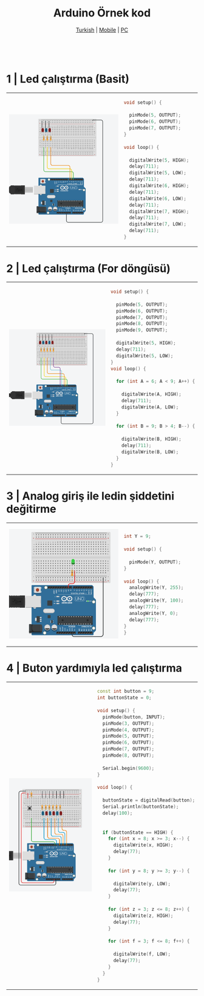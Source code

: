 <h1 align="center">Arduino Örnek kod</h1>
<div align="center">

  
[Turkish](README.tr.md) | [Mobile](README_Phone.md) | [PC](README.md) 

</div>

<br>
<br>
<br>

# 1 | Led çalıştırma (Basit)

<table>
  <tr>
     <td width="60%">
       <p align="center"> <img src="README/1.png" ></img>
    </td>
    <td width="50%"> 
      
```ino
void setup() {

  pinMode(5, OUTPUT);
  pinMode(6, OUTPUT);
  pinMode(7, OUTPUT);
}

void loop() {

  digitalWrite(5, HIGH);
  delay(711);
  digitalWrite(5, LOW);
  delay(711);
  digitalWrite(6, HIGH);
  delay(711);
  digitalWrite(6, LOW);
  delay(711);
  digitalWrite(7, HIGH);
  delay(711);
  digitalWrite(7, LOW);
  delay(711);
}
```
    
  </td>
  </tr>
</table>

# 2 | Led çalıştırma (For döngüsü)

<table>
  <tr>
     <td width="60%">
       <p align="center"> <img src="README/2.png"></img>
    </td>
    <td width="50%"> 
      
```ino
void setup() {

  pinMode(5, OUTPUT);
  pinMode(6, OUTPUT);
  pinMode(7, OUTPUT);
  pinMode(8, OUTPUT);
  pinMode(9, OUTPUT);

  digitalWrite(5, HIGH);
  delay(711);
  digitalWrite(5, LOW);
}
void loop() {

  for (int A = 6; A < 9; A++) {

    digitalWrite(A, HIGH);
    delay(711);
    digitalWrite(A, LOW);
  }

  for (int B = 9; B > 4; B--) {

    digitalWrite(B, HIGH);
    delay(711);
    digitalWrite(B, LOW);
  }
}
```
  </td>
  </tr>
</table>

# 3 | Analog giriş ile ledin şiddetini değitirme 

<table>
  <tr>
     <td width="60%">
       <p align="center"> <img src="README/3.png" ></img>
    </td>
    <td width="50%"> 
      
```ino
int Y = 9;

void setup() {

  pinMode(Y, OUTPUT);
}

void loop() {
  analogWrite(Y, 255);
  delay(777);
  analogWrite(Y, 100);
  delay(777);
  analogWrite(Y, 0);
  delay(777);
}
}
```
    
  </td>
  </tr>
</table>

# 4 | Buton yardımıyla led çalıştırma  

<table>
  <tr>
     <td width="60%">
       <p align="center"> <img src="README/4.png" ></img>
    </td>
    <td width="50%"> 
      
```ino
const int button = 9;
int buttonState = 0;

void setup() {
  pinMode(button, INPUT);
  pinMode(3, OUTPUT);
  pinMode(4, OUTPUT);
  pinMode(5, OUTPUT);
  pinMode(6, OUTPUT);
  pinMode(7, OUTPUT);
  pinMode(8, OUTPUT);

  Serial.begin(9600);
}

void loop() {

  buttonState = digitalRead(button);
  Serial.println(buttonState);
  delay(100);


  if (buttonState == HIGH) {
    for (int x = 8; x >= 3; x--) {
      digitalWrite(x, HIGH);
      delay(77);
    }

    for (int y = 8; y >= 3; y--) {

      digitalWrite(y, LOW);
      delay(77);
    }

    for (int z = 3; z <= 8; z++) {
      digitalWrite(z, HIGH);
      delay(77);
    }

    for (int f = 3; f <= 8; f++) {

      digitalWrite(f, LOW);
      delay(77);
    }
  }
}

```
    
  </td>
  </tr>
</table>






